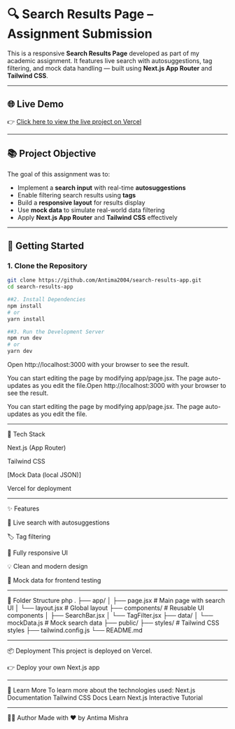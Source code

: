 # 🔍 Search Results Page – Assignment Submission

This is a responsive **Search Results Page** developed as part of my academic assignment. It features live search with autosuggestions, tag filtering, and mock data handling — built using **Next.js App Router** and **Tailwind CSS**.

---

## 🌐 Live Demo

👉 [Click here to view the live project on Vercel](https://vercel.com/antima2004s-projects/search-results-app)

---

## 📚 Project Objective

The goal of this assignment was to:

- Implement a **search input** with real-time **autosuggestions**
- Enable filtering search results using **tags**
- Build a **responsive layout** for results display
- Use **mock data** to simulate real-world data filtering
- Apply **Next.js App Router** and **Tailwind CSS** effectively

---

## 🚀 Getting Started

### 1. Clone the Repository

```bash
git clone https://github.com/Antima2004/search-results-app.git
cd search-results-app

##2. Install Dependencies
npm install
# or
yarn install

##3. Run the Development Server
npm run dev
# or
yarn dev

```

Open http://localhost:3000 with your browser to see the result.

You can start editing the page by modifying app/page.jsx. The page auto-updates as you edit the file.Open http://localhost:3000 with your browser to see the result.

You can start editing the page by modifying app/page.jsx. The page auto-updates as you edit the file.

---

🧩 Tech Stack

 Next.js (App Router)

 Tailwind CSS

 [Mock Data (local JSON)]

 Vercel for deployment

---

✨ Features

🔎 Live search with autosuggestions

🏷️ Tag filtering

📱 Fully responsive UI

💡 Clean and modern design

🧪 Mock data for frontend testing

---

📁 Folder Structure
php
.
├── app/
│   ├── page.jsx         # Main page with search UI
│   └── layout.jsx       # Global layout
├── components/          # Reusable UI components
│   ├── SearchBar.jsx
│   └── TagFilter.jsx
├── data/
│   └── mockData.js      # Mock search data
├── public/
├── styles/              # Tailwind CSS styles
├── tailwind.config.js
└── README.md

---

📦 Deployment
This project is deployed on Vercel.

👉 Deploy your own Next.js app

---

📖 Learn More
To learn more about the technologies used:
Next.js Documentation
Tailwind CSS Docs
Learn Next.js Interactive Tutorial

---

🙋‍♀️ Author
Made with ❤️ by Antima Mishra













